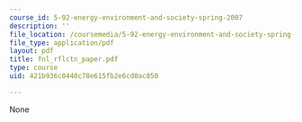 ```yaml
---
course_id: 5-92-energy-environment-and-society-spring-2007
description: ''
file_location: /coursemedia/5-92-energy-environment-and-society-spring-2007/421b936c0440c78e615fb2e6cd0ac850_fnl_rflctn_paper.pdf
file_type: application/pdf
layout: pdf
title: fnl_rflctn_paper.pdf
type: course
uid: 421b936c0440c78e615fb2e6cd0ac850

---
```

None